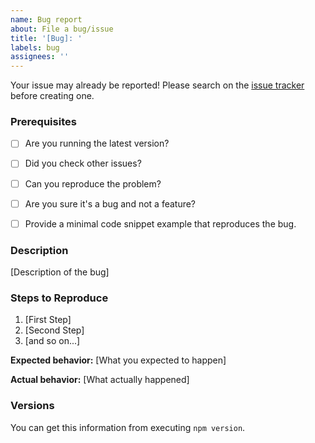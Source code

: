 ```yaml
---
name: Bug report
about: File a bug/issue
title: '[Bug]: '
labels: bug
assignees: ''
---
```


Your issue may already be reported!
Please search on the [issue tracker](../) before creating one.

### Prerequisites

* [ ] Are you running the latest version?
* [ ] Did you check other issues?
* [ ] Can you reproduce the problem?
* [ ] Are you sure it's a bug and not a feature?
* [ ] Provide a minimal code snippet example that reproduces the bug.


### Description

[Description of the bug]

### Steps to Reproduce

1. [First Step]
2. [Second Step]
3. [and so on...]

**Expected behavior:** [What you expected to happen]

**Actual behavior:** [What actually happened]

### Versions

You can get this information from executing `npm version`.

